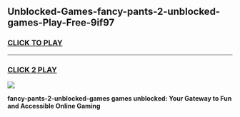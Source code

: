 
## Unblocked-Games-fancy-pants-2-unblocked-games-Play-Free-9if97
<h3>
<a href="https://premium76.site?title=fancy-pants-2-unblocked-games&ref=19M">CLICK TO PLAY</a></h3>
<hr>

<h3>
<a href="https://premium76.site?title=fancy-pants-2-unblocked-games&ref=19M">CLICK 2 PLAY</a>
  
</h3>

<a href="https://premium76.site?title=fancy-pants-2-unblocked-games&ref=19M"><img src="https://clearcache.store/games.png"></a>


**fancy-pants-2-unblocked-games games unblocked: Your Gateway to Fun and Accessible Online Gaming**

